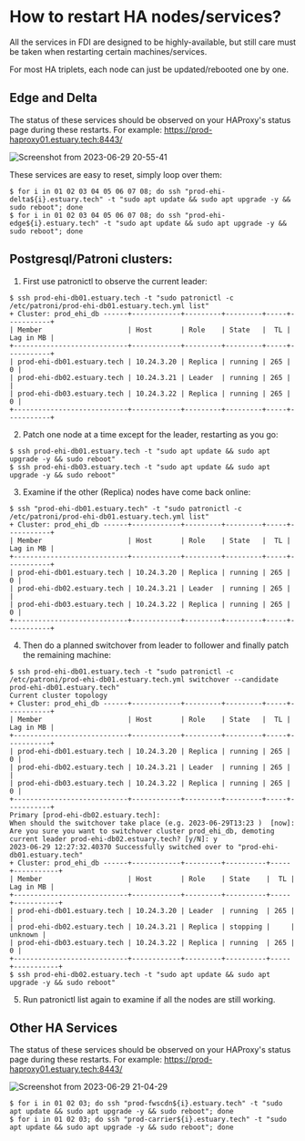 
# How to restart HA nodes/services?

All the services in FDI are designed to be highly-available, but still care must be taken when restarting certain machines/services.

For most HA triplets, each node can just be updated/rebooted one by one.


## Edge and Delta

The status of these services should be observed on your HAProxy's status page during these restarts. For example: https://prod-haproxy01.estuary.tech:8443/

![Screenshot from 2023-06-29 20-55-41](https://github.com/application-research/estuary-hosted-infrastructure/assets/29645145/dd07fc4d-6b82-4ddf-b4bc-8abcf6c8a3e0)

These services are easy to reset, simply loop over them:
```
$ for i in 01 02 03 04 05 06 07 08; do ssh "prod-ehi-delta${i}.estuary.tech" -t "sudo apt update && sudo apt upgrade -y && sudo reboot"; done
$ for i in 01 02 03 04 05 06 07 08; do ssh "prod-ehi-edge${i}.estuary.tech" -t "sudo apt update && sudo apt upgrade -y && sudo reboot"; done
```


## Postgresql/Patroni clusters:

1) First use patronictl to observe the current leader:
```
$ ssh prod-ehi-db01.estuary.tech -t "sudo patronictl -c /etc/patroni/prod-ehi-db01.estuary.tech.yml list"
+ Cluster: prod_ehi_db ------+------------+---------+---------+-----+-----------+
| Member                     | Host       | Role    | State   |  TL | Lag in MB |
+----------------------------+------------+---------+---------+-----+-----------+
| prod-ehi-db01.estuary.tech | 10.24.3.20 | Replica | running | 265 |         0 |
| prod-ehi-db02.estuary.tech | 10.24.3.21 | Leader  | running | 265 |           |
| prod-ehi-db03.estuary.tech | 10.24.3.22 | Replica | running | 265 |         0 |
+----------------------------+------------+---------+---------+-----+-----------+
```

2) Patch one node at a time except for the leader, restarting as you go:
```
$ ssh prod-ehi-db01.estuary.tech -t "sudo apt update && sudo apt upgrade -y && sudo reboot"
$ ssh prod-ehi-db03.estuary.tech -t "sudo apt update && sudo apt upgrade -y && sudo reboot"
```

3) Examine if the other (Replica) nodes have come back online:
```
$ ssh "prod-ehi-db01.estuary.tech" -t "sudo patronictl -c /etc/patroni/prod-ehi-db01.estuary.tech.yml list"
+ Cluster: prod_ehi_db ------+------------+---------+---------+-----+-----------+
| Member                     | Host       | Role    | State   |  TL | Lag in MB |
+----------------------------+------------+---------+---------+-----+-----------+
| prod-ehi-db01.estuary.tech | 10.24.3.20 | Replica | running | 265 |         0 |
| prod-ehi-db02.estuary.tech | 10.24.3.21 | Leader  | running | 265 |           |
| prod-ehi-db03.estuary.tech | 10.24.3.22 | Replica | running | 265 |         0 |
+----------------------------+------------+---------+---------+-----+-----------+
```

4) Then do a planned switchover from leader to follower and finally patch the remaining machine:
```
$ ssh prod-ehi-db01.estuary.tech -t "sudo patronictl -c /etc/patroni/prod-ehi-db01.estuary.tech.yml switchover --candidate prod-ehi-db01.estuary.tech"
Current cluster topology
+ Cluster: prod_ehi_db ------+------------+---------+---------+-----+-----------+
| Member                     | Host       | Role    | State   |  TL | Lag in MB |
+----------------------------+------------+---------+---------+-----+-----------+
| prod-ehi-db01.estuary.tech | 10.24.3.20 | Replica | running | 265 |         0 |
| prod-ehi-db02.estuary.tech | 10.24.3.21 | Leader  | running | 265 |           |
| prod-ehi-db03.estuary.tech | 10.24.3.22 | Replica | running | 265 |         0 |
+----------------------------+------------+---------+---------+-----+-----------+
Primary [prod-ehi-db02.estuary.tech]:            
When should the switchover take place (e.g. 2023-06-29T13:23 )  [now]: 
Are you sure you want to switchover cluster prod_ehi_db, demoting current leader prod-ehi-db02.estuary.tech? [y/N]: y
2023-06-29 12:27:32.40370 Successfully switched over to "prod-ehi-db01.estuary.tech"
+ Cluster: prod_ehi_db ------+------------+---------+----------+-----+-----------+
| Member                     | Host       | Role    | State    |  TL | Lag in MB |
+----------------------------+------------+---------+----------+-----+-----------+
| prod-ehi-db01.estuary.tech | 10.24.3.20 | Leader  | running  | 265 |           |
| prod-ehi-db02.estuary.tech | 10.24.3.21 | Replica | stopping |     |   unknown |
| prod-ehi-db03.estuary.tech | 10.24.3.22 | Replica | running  | 265 |         0 |
+----------------------------+------------+---------+----------+-----+-----------+
$ ssh prod-ehi-db02.estuary.tech -t "sudo apt update && sudo apt upgrade -y && sudo reboot"
```

5) Run patronictl list again to examine if all the nodes are still working.


## Other HA Services

The status of these services should be observed on your HAProxy's status page during these restarts. For example: https://prod-haproxy01.estuary.tech:8443/

![Screenshot from 2023-06-29 21-04-29](https://github.com/application-research/estuary-hosted-infrastructure/assets/29645145/8d7bf795-060d-460d-b809-fb5b0398db83)

```
$ for i in 01 02 03; do ssh "prod-fwscdn${i}.estuary.tech" -t "sudo apt update && sudo apt upgrade -y && sudo reboot"; done
$ for i in 01 02 03; do ssh "prod-carrier${i}.estuary.tech" -t "sudo apt update && sudo apt upgrade -y && sudo reboot"; done
```
